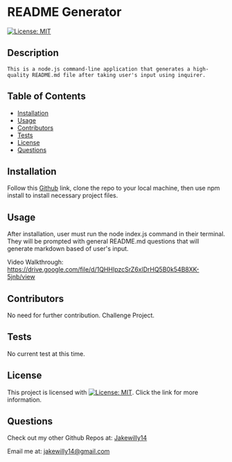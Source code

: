 
  # README Generator

  [![License: MIT](https://img.shields.io/badge/License-MIT-yellow.svg)](https://opensource.org/licenses/MIT)
  
  ## Description
    This is a node.js command-line application that generates a high-quality README.md file after taking user's input using inquirer.
  
  ## Table of Contents
  * [Installation](#installation)
  * [Usage](#usage)
  * [Contributors](#contributors)
  * [Tests](#tests)
  * [License](#license)
  * [Questions](#questions)
    
  ## Installation
  Follow this [Github](https://github.com/JakeWilly14/README-Generator) link, clone the repo to your local machine, then use npm install to install necessary project files.
  
  ## Usage
  After installation, user must run the node index.js command in their terminal. They will be prompted with general README.md questions that will generate markdown based of user's input.

  Video Walkthrough: https://drive.google.com/file/d/1QHHIpzcSrZ6xlDrHQ5B0k54B8XK-5jnb/view

  
  ## Contributors
  No need for further contribution. Challenge Project.
  
  ## Tests
   No current test at this time.
  
  ## License
 This project is licensed with [![License: MIT](https://img.shields.io/badge/License-MIT-yellow.svg)](https://opensource.org/licenses/MIT). Click the link for more information.

  ## Questions
  Check out my other Github Repos at: [Jakewilly14](https://github.com/Jakewilly14)

  Email me at: jakewilly14@gmail.com
